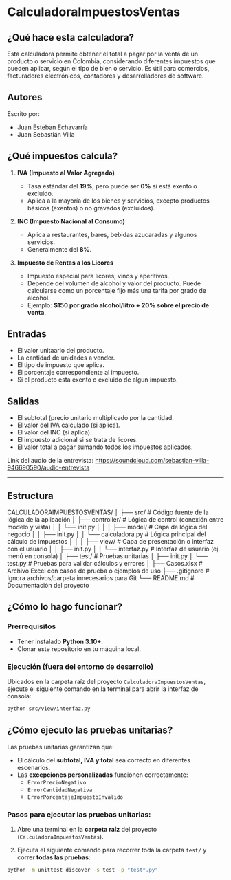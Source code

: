 # CalculadoraImpuestosVentas

## ¿Qué hace esta calculadora?

Esta calculadora permite obtener el total a pagar por la venta de un producto o servicio en Colombia, considerando diferentes impuestos que pueden aplicar, según el tipo de bien o servicio. Es útil para comercios, facturadores electrónicos, contadores y desarrolladores de software.

## Autores
Escrito por:
- Juan Esteban Echavarría
- Juan Sebastián Villa 

## ¿Qué impuestos calcula?

1. **IVA (Impuesto al Valor Agregado)**  
   - Tasa estándar del **19%**, pero puede ser **0%** si está exento o excluido.
   - Aplica a la mayoría de los bienes y servicios, excepto productos básicos (exentos) o no gravados (excluidos).

2. **INC (Impuesto Nacional al Consumo)**  
   - Aplica a restaurantes, bares, bebidas azucaradas y algunos servicios.
   - Generalmente del **8%**.

3. **Impuesto de Rentas a los Licores**  
   - Impuesto especial para licores, vinos y aperitivos.
   - Depende del volumen de alcohol y valor del producto. Puede calcularse como un porcentaje fijo más una tarifa por grado de alcohol.
   - Ejemplo: **$150 por grado alcohol/litro + 20% sobre el precio de venta**.


## Entradas
- El valor unitaario del producto.
- La cantidad de unidades a vender.
- El tipo de impuesto que aplica.
- El porcentaje correspondiente al impuesto.
- Si el producto esta exento o excluido de algun impuesto.

## Salidas
- El subtotal (precio unitario multiplicado por la cantidad.
- El valor del IVA calculado (si aplica).
- El valor del INC (si aplica).
- El impuesto adicional si se trata de licores.
- El valor total a pagar sumando todos los impuestos aplicados.
  

Link del audio de la entrevista: https://soundcloud.com/sebastian-villa-946690590/audio-entrevista

---
## Estructura

CALCULADORAIMPUESTOSVENTAS/
│
├── src/ # Código fuente de la lógica de la aplicación
│ ├── controller/ # Lógica de control (conexión entre modelo y vista)
│ │ └── init.py
│ │
│ ├── model/ # Capa de lógica del negocio
│ │ ├── init.py
│ │ └── calculadora.py # Lógica principal del cálculo de impuestos
│ │
│ ├── view/ # Capa de presentación o interfaz con el usuario
│ │ ├── init.py
│ │ └── interfaz.py # Interfaz de usuario (ej. menú en consola)
│
├── test/ # Pruebas unitarias
│ ├── init.py
│ └── test.py # Pruebas para validar cálculos y errores
│
├── Casos.xlsx # Archivo Excel con casos de prueba o ejemplos de uso
├── .gitignore # Ignora archivos/carpeta innecesarios para Git
└── README.md # Documentación del proyecto



## ¿Cómo lo hago funcionar?

### Prerrequisitos
- Tener instalado **Python 3.10+**.  
- Clonar este repositorio en tu máquina local.  

### Ejecución (fuera del entorno de desarrollo)
Ubicados en la carpeta raíz del proyecto `CalculadoraImpuestosVentas`, ejecute el siguiente comando en la terminal para abrir la interfaz de consola:

```bash
python src/view/interfaz.py


```
## ¿Cómo ejecuto las pruebas unitarias?

Las pruebas unitarias garantizan que:  
- El cálculo del **subtotal, IVA y total** sea correcto en diferentes escenarios.  
- Las **excepciones personalizadas** funcionen correctamente:  
  - `ErrorPrecioNegativo`  
  - `ErrorCantidadNegativa`  
  - `ErrorPorcentajeImpuestoInvalido`  

### Pasos para ejecutar las pruebas unitarias:

1. Abre una terminal en la **carpeta raíz** del proyecto (`CalculadoraImpuestosVentas`).  

2. Ejecuta el siguiente comando para recorrer toda la carpeta `test/` y correr **todas las pruebas**:  

```bash
python -m unittest discover -s test -p "test*.py"

